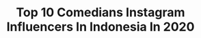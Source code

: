 ---
title: Top 10 Comedians Instagram Influencers In Indonesia In 2020
description: >-
  Find top comedians Instagram influencers in Indonesia in 2020. Most popular hashtags: #tiktok #dirumahaja #viral #corona.
platform: Instagram
profiles:
  - username: "kikysaputrii"
    fullname: >-
      Kiky Saputri
    location: "Indonesia"
    followers: 144747
    engagement: 779
    commentsToLikes: 0.029502
    avatar: "https://scontent-lhr8-1.cdninstagram.com/v/t51.2885-19/s320x320/89118938_250751222610059_7865854684156657664_n.jpg?_nc_ht=scontent-lhr8-1.cdninstagram.com&_nc_ohc=g9d5lJe1B_IAX9ORCat&oh=c202a1141f9cfbe337ac018785c6253d&oe=5EB8B8F4"
    verified: true
    hashtags: "#adahalodoc, #fotolama, #selfquarantine, #motivation"
  - username: "bene_dion"
    fullname: >-
      Bene Dion Rajagukguk
    location: "Indonesia"
    followers: 33134
    engagement: 314
    commentsToLikes: 0.028530
    avatar: "https://scontent-lhr8-1.cdninstagram.com/v/t51.2885-19/s320x320/88998294_507365829923981_9000804447869206528_n.jpg?_nc_ht=scontent-lhr8-1.cdninstagram.com&_nc_ohc=gq3n2Kn0qR8AX9nS3ry&oh=0607d7658b8c8418b9d1316fbb5c7497&oe=5EB9E7B9"
    verified: true
    hashtags: ""
  - username: "meet_037"
    fullname: >-
      MEET SAINI 🔥
    location: "Indonesia"
    followers: 9265
    engagement: 3361
    commentsToLikes: 0.050635
    avatar: "https://scontent-ams4-1.cdninstagram.com/v/t51.2885-19/s320x320/89950270_817027658806326_4725993734037045248_n.jpg?_nc_ht=scontent-ams4-1.cdninstagram.com&_nc_ohc=TBWTCf4EsKcAX9z6SYD&oh=fab5fc9c98c32bf2a71095fc0d734e40&oe=5EBB75D5"
    verified: false
    hashtags: "#photoshoot, #funnymemes, #motivationalquotes, #follow"
  - username: "syaiful_zero"
    fullname: >-
      Official_Syaiful
    location: "Indonesia"
    followers: 311394
    engagement: 241
    commentsToLikes: 0.012833
    avatar: "https://scontent-ams4-1.cdninstagram.com/v/t51.2885-19/s320x320/32781274_213471705924518_6842150143983091712_n.jpg?_nc_ht=scontent-ams4-1.cdninstagram.com&_nc_ohc=WWGaebXplv0AX87julE&oh=38c49863b4fdf47b4099b628a6650c29&oe=5EBAA2D5"
    verified: true
    hashtags: "#melaticomelsgt, #mlm2019, #iskafmalaysia, #finasmalaysia"
  - username: "apilpirman"
    fullname: >-
      Apil
    location: "Indonesia"
    followers: 31579
    engagement: 284
    commentsToLikes: 0.039058
    avatar: "https://scontent-lhr8-1.cdninstagram.com/v/t51.2885-19/s320x320/90019192_216891459666612_2272736439223451648_n.jpg?_nc_ht=scontent-lhr8-1.cdninstagram.com&_nc_ohc=8pwPwUczlX8AX_rJkH2&oh=b97b5abafff0d7141e369729900fb551&oe=5EBAE174"
    verified: false
    hashtags: "#dubbuingsunda, #tenangkeun, #meme, #photooftheday"
  - username: "abintangtimur"
    fullname: >-
      A. Bintang Timur
    location: "Indonesia"
    followers: 48811
    engagement: 331
    commentsToLikes: 0.064992
    avatar: "https://scontent-bos3-1.cdninstagram.com/v/t51.2885-19/s320x320/90792018_2307019052924554_1332060132346953728_n.jpg?_nc_ht=scontent-bos3-1.cdninstagram.com&_nc_ohc=Ux9G0bjvkecAX-KRMD6&oh=ad0f453a8a6c15e3f36ba9f76c5e423a&oe=5EB9D634"
    verified: false
    hashtags: "#charvelspectrum, #economicpicking, #squierstratocaster, #artificialharmonics"
  - username: "aciresti"
    fullname: >-
      Aci Resti
    location: "Indonesia"
    followers: 233053
    engagement: 244
    commentsToLikes: 0.023140
    avatar: "https://scontent-ams4-1.cdninstagram.com/v/t51.2885-19/s320x320/83942807_134070811090315_8472759998605164544_n.jpg?_nc_ht=scontent-ams4-1.cdninstagram.com&_nc_ohc=0yXCLQzSuQEAX_kUr_a&oh=967e79c5edb8fc1f7b206b66af6f36fd&oe=5EB3FD09"
    verified: true
    hashtags: "#langkahberani, #happyinternationalwomensday, #aciudahsemesterdua, #acimenujusarjana"
  - username: "maswiraaa"
    fullname: >-
      MasWiraaa
    location: "Indonesia"
    followers: 5273
    engagement: 423
    commentsToLikes: 0.108494
    avatar: "https://scontent-ams4-1.cdninstagram.com/v/t51.2885-19/s320x320/45420884_269212547280554_6841590969305923584_n.jpg?_nc_ht=scontent-ams4-1.cdninstagram.com&_nc_ohc=16CTGhRceggAX8BB9_j&oh=d2a0f641c681922b7f678305bc4b4640&oe=5EB9F6D3"
    verified: false
    hashtags: "#joged, #lucubanget, #pesonaindonesia, #instavideo"
  - username: "arif_alfiansyah"
    fullname: >-
      Arif Alfiansyah
    location: "Indonesia"
    followers: 87741
    engagement: 210
    commentsToLikes: 0.025770
    avatar: "https://scontent-amt2-1.cdninstagram.com/v/t51.2885-19/s320x320/75379882_2563781767046859_7265538910397136896_n.jpg?_nc_ht=scontent-amt2-1.cdninstagram.com&_nc_ohc=JV_PuW0Z4UEAX8vv4_4&oh=bf8781d19e1707c0fdf332ca44aef9af&oe=5EB2BCC7"
    verified: true
    hashtags: "#comedyvolution, #dingdingpakdingding, #enjoyholiday, #arifsnek"
  - username: "kpopnya_gw"
    fullname: >-
      KPOPNYA_GW ~
    location: "Indonesia"
    followers: 23463
    engagement: 6432
    commentsToLikes: 0.007609
    avatar: "https://instagram.ffsz1-1.fna.fbcdn.net/v/t51.2885-19/s320x320/87341779_202335170975047_1771612467013615616_n.jpg?_nc_ht=instagram.ffsz1-1.fna.fbcdn.net&_nc_ohc=A3S8uuoq6mcAX9uWxN0&oh=4040ce1d370e8b42556388b4d7112c7c&oe=5EA4B72C"
    verified: false
    hashtags: "#dino, #vernon, #runningman, #parksaeroyi"
---